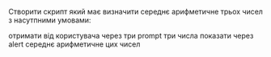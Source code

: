 Створити скрипт який має визначити середнє арифметичне трьох чисел з насутпними умовами:

отримати від користувача через три prompt три числа
показати через alert середнє арифметичне цих чисел
